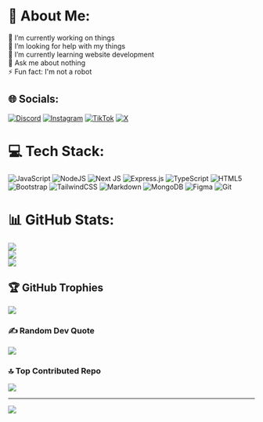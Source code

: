 # 💫 About Me:

🔭 I’m currently working on things<br>🤝 I’m looking for help with my things<br>🌱 I’m currently learning website development<br>💬 Ask me about nothing<br>⚡ Fun fact: I'm not a robot

## 🌐 Socials:

[![Discord](https://img.shields.io/badge/Discord-%237289DA.svg?logo=discord&logoColor=white)](https://discord.gg/vDmPAWkk77) [![Instagram](https://img.shields.io/badge/Instagram-%23E4405F.svg?logo=Instagram&logoColor=white)](https://instagram.com/yadhst) [![TikTok](https://img.shields.io/badge/TikTok-%23000000.svg?logo=TikTok&logoColor=white)](https://tiktok.com/@yadhst) [![X](https://img.shields.io/badge/X-black.svg?logo=X&logoColor=white)](https://x.com/yadhst)

# 💻 Tech Stack:

![JavaScript](https://img.shields.io/badge/javascript-%23323330.svg?style=for-the-badge&logo=javascript&logoColor=%23F7DF1E) ![NodeJS](https://img.shields.io/badge/node.js-6DA55F?style=for-the-badge&logo=node.js&logoColor=white) ![Next JS](https://img.shields.io/badge/Next-black?style=for-the-badge&logo=next.js&logoColor=white) ![Express.js](https://img.shields.io/badge/express.js-%23404d59.svg?style=for-the-badge&logo=express&logoColor=%2361DAFB) ![TypeScript](https://img.shields.io/badge/typescript-%23007ACC.svg?style=for-the-badge&logo=typescript&logoColor=white) ![HTML5](https://img.shields.io/badge/html5-%23E34F26.svg?style=for-the-badge&logo=html5&logoColor=white) ![Bootstrap](https://img.shields.io/badge/bootstrap-%238511FA.svg?style=for-the-badge&logo=bootstrap&logoColor=white) ![TailwindCSS](https://img.shields.io/badge/tailwindcss-%2338B2AC.svg?style=for-the-badge&logo=tailwind-css&logoColor=white) ![Markdown](https://img.shields.io/badge/markdown-%23000000.svg?style=for-the-badge&logo=markdown&logoColor=white) ![MongoDB](https://img.shields.io/badge/MongoDB-%234ea94b.svg?style=for-the-badge&logo=mongodb&logoColor=white) ![Figma](https://img.shields.io/badge/figma-%23F24E1E.svg?style=for-the-badge&logo=figma&logoColor=white) ![Git](https://img.shields.io/badge/git-%23F05033.svg?style=for-the-badge&logo=git&logoColor=white)

# 📊 GitHub Stats:

![](https://github-readme-stats.vercel.app/api?username=yadhst&theme=dark&hide_border=false&include_all_commits=true&count_private=true)<br/>
![](https://github-readme-streak-stats.herokuapp.com/?user=yadhst&theme=dark&hide_border=false)<br/>
![](https://github-readme-stats.vercel.app/api/top-langs/?username=yadhst&theme=dark&hide_border=false&include_all_commits=true&count_private=true&layout=compact)

## 🏆 GitHub Trophies

![](https://github-profile-trophy.vercel.app/?username=yadhst&theme=dark&no-frame=false&no-bg=true&margin-w=4)

### ✍️ Random Dev Quote

![](https://quotes-github-readme.vercel.app/api?type=horizontal&theme=dark)

### 🔝 Top Contributed Repo

![](https://github-contributor-stats.vercel.app/api?username=yadhst&limit=5&theme=dark&combine_all_yearly_contributions=true)

---

[![](https://visitcount.itsvg.in/api?id=yadhst&icon=0&color=13)](https://visitcount.itsvg.in)

<!-- Proudly created with GPRM ( https://gprm.itsvg.in ) -->
